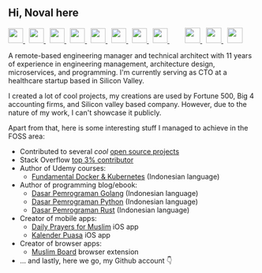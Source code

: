 ## Hi, Noval here

<p>
  <a href="https://stackoverflow.com/users/1467988/novalagung" target="_blank">
    <img src="https://cdn2.iconfinder.com/data/icons/social-icons-color/512/stackoverflow-512.png" height="30">
  </a> &nbsp;
  <a href="https://novalagung.com" target="_blank">
    <img src="https://encrypted-tbn0.gstatic.com/images?q=tbn:ANd9GcQJPlfQUyU28M1js62gBXu0--tyKFxsptzGFKEwFuqw4NJW6CcMgwB7jJabTYrdaeyoWbg&usqp=CAU" height="30">
  </a> &nbsp;
  <a href="https://www.udemy.com/user/noval-agung-prayogo/" target="_blank">
    <img src="https://seeklogo.com/images/U/udemy-logo-C3D3F5AC0C-seeklogo.com.png" height="30">
  </a> &nbsp;
  <a href="https://novalagung.medium.com/" target="_blank">
    <img src="https://i.imgur.com/PxPbQO8.png" height="30">
  </a> &nbsp;
  <a href="https://apps.apple.com/id/developer/noval-agung-prayogo/id1163677873?l=id" target="_blank">
    <img src="https://upload.wikimedia.org/wikipedia/commons/thumb/6/67/App_Store_%28iOS%29.svg/1200px-App_Store_%28iOS%29.svg.png" height="30">
  </a> &nbsp;
  <a href="https://linkedin.com/in/novalagung" target="_blank">
    <img src="https://cdn.freebiesupply.com/logos/large/2x/linkedin-icon-logo-png-transparent.png" height="30">
  </a> &nbsp;
  <a href="https://novalagung.substack.com" target="_blank">
    <img src="https://encrypted-tbn0.gstatic.com/images?q=tbn:ANd9GcSg_FATHES6uisiJQcpWYl6aDFwrRKak9UivatzozaB&s" height="30">
  </a> &nbsp;
  <a href="https://leetcode.com/novalagung" target="_blank">
    <img src="https://cdn.iconscout.com/icon/free/png-256/free-leetcode-3521542-2944960.png" height="30">
  </a> &nbsp;&nbsp;&nbsp;&nbsp;&nbsp;&nbsp;&nbsp;
  <a href="https://psnprofiles.com/novalagung?order=percent" target="_blank">
    <img src="https://e7.pngegg.com/pngimages/24/817/png-clipart-playstation-4-raiders-of-the-broken-planet-playstation-network-playstation-plus-playstation-electronics-text.png" height="31">
  </a> &nbsp;
  <a href="https://worldofwarcraft.com/en-us/character/us/arthas/Xpare" target="_blank">
    <img src="https://encrypted-tbn0.gstatic.com/images?q=tbn:ANd9GcQQxazo3t4biB6FeecDfYURU6xfd0OQOSKO4-1XnanuFASh_Ceqh5wKu233kxK8i4_nZck&usqp=CAU" height="31">
  </a> &nbsp;
  <a href="https://steamcommunity.com/id/novalagung/" target="_blank">
    <img src="https://cdn.onlinewebfonts.com/svg/img_23554.png" height="31">
  </a>
  <!-- <a href="https://www.codementor.io/@novalagung" target="_blank"><img src="https://avatars3.githubusercontent.com/u/7525092?s=280&v=4" height="30"></a>-->
</p>

A remote-based engineering manager and technical architect with 11 years of experience in engineering management, architecture design, microservices, and programming. I'm currently serving as CTO at a healthcare startup based in Silicon Valley.

I created a lot of cool projects, my creations are used by Fortune 500, Big 4 accounting firms, and Silicon valley based company. However, due to the nature of my work, I can't showcase it publicly.

Apart from that, here is some interesting stuff I managed to achieve in the FOSS area:

- Contributed to several *cool* [open source projects](https://github.com/novalagung/mypullrequests)
- Stack Overflow [top 3% contributor](https://stackoverflow.com/users/1467988/novalagung)
- Author of Udemy courses:
  - [Fundamental Docker & Kubernetes](https://www.udemy.com/course/praktis-belajar-docker-dan-kubernetes-untuk-pemula/?couponCode=FREE-202302) (Indonesian language)
- Author of programming blog/ebook:
  - [Dasar Pemrograman Golang](https://dasarpemrogramangolang.novalagung.com/) (Indonesian language)
  - [Dasar Pemrograman Python](https://dasarpemrogramanpython.novalagung.com/) (Indonesian language)
  - [Dasar Pemrograman Rust](https://dasarpemrogramanrust.novalagung.com/) (Indonesian language)
- Creator of mobile apps:
  - [Daily Prayers for Muslim](https://apps.apple.com/app/id699398541) iOS app
  - [Kalender Puasa](https://apps.apple.com/app/id796222919) iOS app
- Creator of browser apps:
  - [Muslim Board](https://muslimboard.novalagung.com/) browser extension
- ... and lastly, here we go, my Github account 👇
